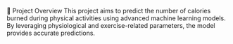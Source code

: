 🚀 Project Overview
This project aims to predict the number of calories burned during physical activities using advanced machine learning models. By leveraging physiological and exercise-related parameters, the model provides accurate predictions.

